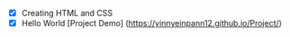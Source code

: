 - [x] Creating HTML and CSS
- [x] Hello World
 [Project Demo] (https://yinnyeinpann12.github.io/Project/)